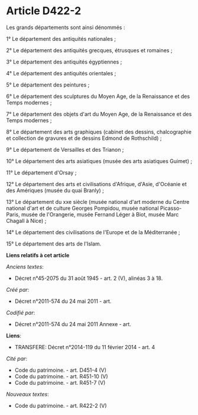 # Article D422-2

Les grands départements sont ainsi dénommés :

1° Le département des antiquités nationales ;

2° Le département des antiquités grecques, étrusques et romaines ;

3° Le département des antiquités égyptiennes ;

4° Le département des antiquités orientales ;

5° Le département des peintures ;

6° Le département des sculptures du Moyen Age, de la Renaissance et des Temps modernes ;

7° Le département des objets d'art du Moyen Age, de la Renaissance et des Temps modernes ;

8° Le département des arts graphiques (cabinet des dessins, chalcographie et collection de gravures et de dessins Edmond de
Rothschild) ;

9° Le département de Versailles et des Trianon ;

10° Le département des arts asiatiques (musée des arts asiatiques Guimet) ;

11° Le département d'Orsay ;

12° Le département des arts et civilisations d'Afrique, d'Asie, d'Océanie et des Amériques (musée du quai Branly) ;

13° Le département du xxe siècle (musée national d'art moderne du Centre national d'art et de culture Georges Pompidou, musée
national Picasso-Paris, musée de l'Orangerie, musée Fernand Léger à Biot, musée Marc Chagall à Nice) ;

14° Le département des civilisations de l'Europe et de la Méditerranée ;

15° Le département des arts de l'Islam.

**Liens relatifs à cet article**

_Anciens textes_:

  - Décret n°45-2075 du 31 août 1945 - art. 2 (V), alinéas 3 à 18.

_Créé par_:

  - Décret n°2011-574 du 24 mai 2011  - art.

_Codifié par_:

  - Décret n°2011-574 du 24 mai 2011 Annexe - art.

**Liens**:

  - TRANSFERE: Décret n°2014-119 du 11 février 2014 - art. 4

_Cité par_:

  - Code du patrimoine. - art. D451-4 (V)
  - Code du patrimoine. - art. R451-10 (V)
  - Code du patrimoine. - art. R451-7 (V)

_Nouveaux textes_:

  - Code du patrimoine. - art. R422-2 (V)
